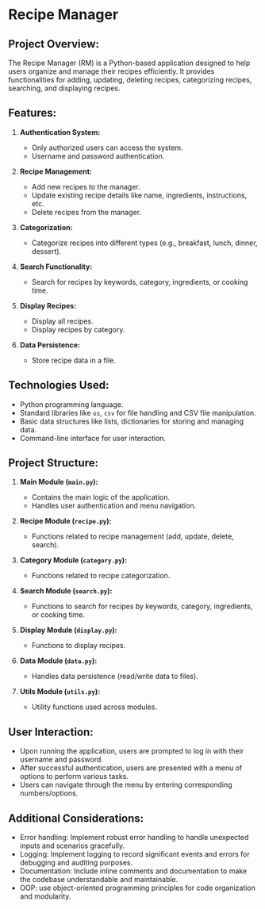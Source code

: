 #  Recipe Manager

## Project Overview:
The  Recipe Manager (RM) is a Python-based application designed to help users organize and manage their recipes efficiently. It provides functionalities for adding, updating, deleting recipes, categorizing recipes, searching, and displaying recipes.

## Features:
1. **Authentication System:**
    - Only authorized users can access the system.
    - Username and password authentication.

2. **Recipe Management:**
    - Add new recipes to the manager.
    - Update existing recipe details like name, ingredients, instructions, etc.
    - Delete recipes from the manager.

3. **Categorization:**
    - Categorize recipes into different types (e.g., breakfast, lunch, dinner, dessert).

4. **Search Functionality:**
    - Search for recipes by keywords, category, ingredients, or cooking time.

5. **Display Recipes:**
    - Display all recipes.
    - Display recipes by category.

6. **Data Persistence:**
    - Store recipe data in a file.

## Technologies Used:
- Python programming language.
- Standard libraries like `os`, `csv` for file handling and CSV file manipulation.
- Basic data structures like lists, dictionaries for storing and managing data.
- Command-line interface for user interaction.

## Project Structure:
1. **Main Module (`main.py`):**
    - Contains the main logic of the application.
    - Handles user authentication and menu navigation.

2. **Recipe Module (`recipe.py`):**
    - Functions related to recipe management (add, update, delete, search).

3. **Category Module (`category.py`):**
    - Functions related to recipe categorization.

4. **Search Module (`search.py`):**
    - Functions to search for recipes by keywords, category, ingredients, or cooking time.

5. **Display Module (`display.py`):**
    - Functions to display recipes.

6. **Data Module (`data.py`):**
    - Handles data persistence (read/write data to files).

7. **Utils Module (`utils.py`):**
    - Utility functions used across modules.

## User Interaction:
- Upon running the application, users are prompted to log in with their username and password.
- After successful authentication, users are presented with a menu of options to perform various tasks.
- Users can navigate through the menu by entering corresponding numbers/options.

## Additional Considerations:
- Error handling: Implement robust error handling to handle unexpected inputs and scenarios gracefully.
- Logging: Implement logging to record significant events and errors for debugging and auditing purposes.
- Documentation: Include inline comments and documentation to make the codebase understandable and maintainable.
- OOP: use object-oriented programming principles for code organization and modularity.

